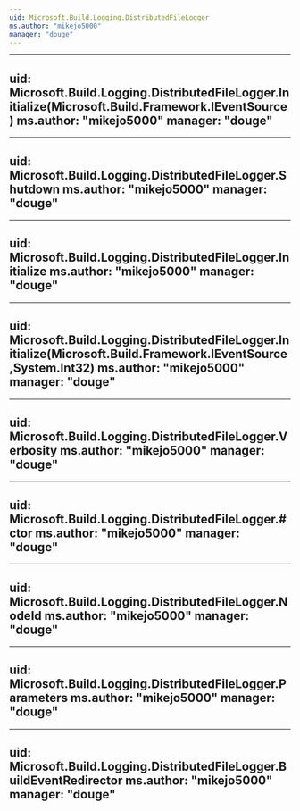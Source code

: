 ```yaml
---
uid: Microsoft.Build.Logging.DistributedFileLogger
ms.author: "mikejo5000"
manager: "douge"
---
```


---
uid: Microsoft.Build.Logging.DistributedFileLogger.Initialize(Microsoft.Build.Framework.IEventSource)
ms.author: "mikejo5000"
manager: "douge"
---

---
uid: Microsoft.Build.Logging.DistributedFileLogger.Shutdown
ms.author: "mikejo5000"
manager: "douge"
---

---
uid: Microsoft.Build.Logging.DistributedFileLogger.Initialize
ms.author: "mikejo5000"
manager: "douge"
---

---
uid: Microsoft.Build.Logging.DistributedFileLogger.Initialize(Microsoft.Build.Framework.IEventSource,System.Int32)
ms.author: "mikejo5000"
manager: "douge"
---

---
uid: Microsoft.Build.Logging.DistributedFileLogger.Verbosity
ms.author: "mikejo5000"
manager: "douge"
---

---
uid: Microsoft.Build.Logging.DistributedFileLogger.#ctor
ms.author: "mikejo5000"
manager: "douge"
---

---
uid: Microsoft.Build.Logging.DistributedFileLogger.NodeId
ms.author: "mikejo5000"
manager: "douge"
---

---
uid: Microsoft.Build.Logging.DistributedFileLogger.Parameters
ms.author: "mikejo5000"
manager: "douge"
---

---
uid: Microsoft.Build.Logging.DistributedFileLogger.BuildEventRedirector
ms.author: "mikejo5000"
manager: "douge"
---
